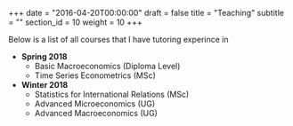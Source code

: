 
+++
date = "2016-04-20T00:00:00"
draft = false
title = "Teaching"
subtitle = ""
section_id = 10
weight = 10
+++

Below is a list of all courses that I have tutoring experince in

* **Spring 2018**
  - Basic Macroeconomics (Diploma Level)
  - Time Series Econometrics (MSc)
* **Winter 2018**
  - Statistics for International Relations (MSc)
  - Advanced Microeconomics (UG)
  - Advanced Macroeconomics (UG)

